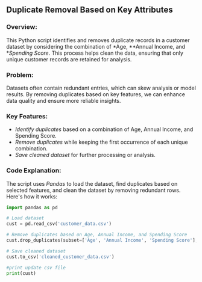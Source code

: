 ## Duplicate Removal Based on Key Attributes

### Overview:
This Python script identifies and removes duplicate records in a customer dataset by considering the combination of *Age, **Annual Income, and **Spending Score*. This process helps
clean the data, ensuring that only unique customer records are retained for analysis.

### Problem:
Datasets often contain redundant entries, which can skew analysis or model results. By removing duplicates based on key features, we can enhance data quality and ensure more reliable 
insights.

### Key Features:
- *Identify duplicates* based on a combination of Age, Annual Income, and Spending Score.
- *Remove duplicates* while keeping the first occurrence of each unique combination.
- *Save cleaned dataset* for further processing or analysis.

### Code Explanation:
The script uses *Pandas* to load the dataset, find duplicates based on selected features, and clean the dataset by removing redundant rows. Here's how it works:

```python
import pandas as pd

# Load dataset
cust = pd.read_csv('customer_data.csv')

# Remove duplicates based on Age, Annual Income, and Spending Score
cust.drop_duplicates(subset=['Age', 'Annual Income', 'Spending Score'], inplace=True)

# Save cleaned dataset
cust.to_csv('cleaned_customer_data.csv')

#print update csv file
print(cust)




